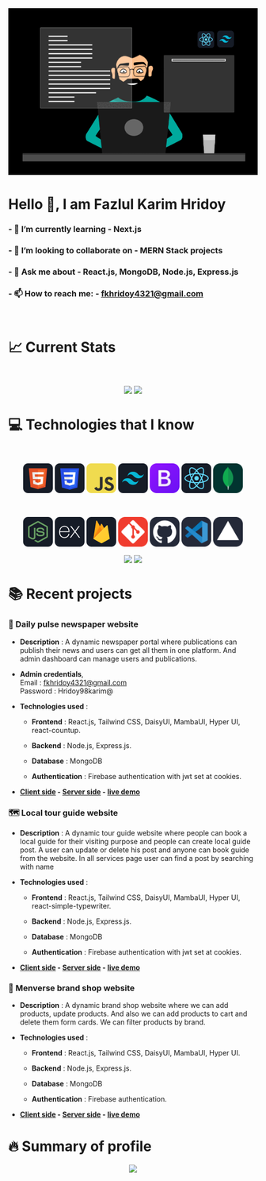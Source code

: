 <img src="./images/BannerGif.gif"/>

# Hello 👋, I am Fazlul Karim Hridoy

### - 🌱 I’m currently learning - **Next.js**

### - 👯 I’m looking to collaborate on - **MERN Stack projects**

### - 💬 Ask me about - **React.js, MongoDB, Node.js, Express.js**

### - 📫 How to reach me: - fkhridoy4321@gmail.com

<br />

# :chart_with_upwards_trend: Current Stats

<br />
<p align="center">
  <img width="390" src="https://streak-stats.demolab.com?user=fazlulkarimhridoy&theme=dark"/>
  <img width="370" src="https://github-readme-stats.vercel.app/api?username=fazlulkarimhridoy&show_icons=true&theme=dark&rank_icon=github"/>
</p>

# :computer: Technologies that I know

<br>
<p align="center">
<img src="./images/Icons/HTML.png"/>
<img src="./images/Icons/css.png"/>
<img src="./images/Icons/JavaScript.png"/>
<img src="./images/Icons/tailwind.png"/>
<img width="60px" src="/images/Icons/Bootstrap.svg"/>
<img src="./images/Icons/react.png"/>
<img width="60px" src="/images/Icons/MongoDB.svg"/>
</p>
<br>
<p align="center">
<img src="/images/Icons/node.png"/>
<img src="/images/Icons/express.png"/>
<img src="/images/Icons/firebase.png"/>
<img width="60px" src="/images/Icons/Git.svg"/>
<img width="60px" src="/images/Icons/Github-Dark.svg"/>
<img width="60px" src="/images/Icons/VSCode-Dark.svg"/>
<img width="60px" src="/images/Icons/Vercel-Dark.svg"/>
</p>

<p align="center">
  <img width="375" src="https://github-readme-stats.vercel.app/api/top-langs/?username=fazlulkarimhridoy&layout=compact&theme=dark"/>
  <img width="355" src="https://github-profile-summary-cards.vercel.app/api/cards/repos-per-language?username=fazlulkarimhridoy&theme=dark">
</p>

# :books: Recent projects

### :newspaper: Daily pulse newspaper website

- **Description** : A dynamic newspaper portal where publications can publish their news and users can get all them in one platform. And admin dashboard can manage users and publications.

- **Admin credentials**, <br />
  Email : fkhridoy4321@gmail.com <br />
  Password : Hridoy98karim@

- **Technologies used** :

  - **Frontend** : React.js, Tailwind CSS, DaisyUI, MambaUI, Hyper UI, react-countup.

  - **Backend** : Node.js, Express.js.

  - **Database** : MongoDB

  - **Authentication** : Firebase authentication with jwt set at cookies.

- **[Client side](https://github.com/fazlulkarimhridoy/daily-pulse-newspaper-client) - [Server side](https://github.com/fazlulkarimhridoy/newspaper-project-server) - [live demo](https://newspaper-client.vercel.app/)**

### :world_map: Local tour guide website

- **Description** : A dynamic tour guide website where people can book a local guide for their visiting purpose and people can create local guide post. A user can update or delete his post and anyone can book guide from the website. In all services page user can find a post by searching with name

- **Technologies used** :

  - **Frontend** : React.js, Tailwind CSS, DaisyUI, MambaUI, Hyper UI, react-simple-typewriter.

  - **Backend** : Node.js, Express.js.

  - **Database** : MongoDB

  - **Authentication** : Firebase authentication with jwt set at cookies.

- **[Client side](https://github.com/fazlulkarimhridoy/local-tour-guide-client) - [Server side](https://github.com/fazlulkarimhridoy/local-tour-project-server) - [live demo](https://local-tour-client.vercel.app)**

### :tshirt: Menverse brand shop website

- **Description** : A dynamic brand shop website where we can add products, update products. And also we can add products to cart and delete them form cards. We can filter products by brand.

- **Technologies used** :

  - **Frontend** : React.js, Tailwind CSS, DaisyUI, MambaUI, Hyper UI.

  - **Backend** : Node.js, Express.js.

  - **Database** : MongoDB

  - **Authentication** : Firebase authentication.

- **[Client side](https://github.com/fazlulkarimhridoy/menverse-brand-shop-client) - [Server side](https://github.com/fazlulkarimhridoy/menverse-brandshop-project-server) - [live demo](https://brand-shop-assignment.vercel.app)**

# :fire: Summary of profile

<p align="center">
  <img src="https://github-profile-summary-cards.vercel.app/api/cards/profile-details?username=fazlulkarimhridoy&theme=dark">
</p>

<!-- <p align="center">
  <img src="https://github-profile-summary-cards.vercel.app/api/cards/repos-per-language?username=fazlulkarimhridoy&theme=dark">
  <img src="https://github-profile-summary-cards.vercel.app/api/cards/most-commit-language?username=fazlulkarimhridoy&theme=dark">
</p> -->

<!-- <p align="center">
  <img src="https://github-profile-summary-cards.vercel.app/api/cards/stats?username=fazlulkarimhridoy&theme=dark">
  <img src="https://github-profile-summary-cards.vercel.app/api/cards/productive-time?username=fazlulkarimhridoy&theme=dark&utcOffset=8">
</p> -->
